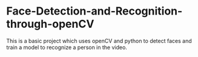 # Face-Detection-and-Recognition-through-openCV
This is a basic project which uses openCV and python to detect faces and train a model to recognize a person in the video.
